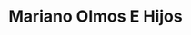 ---
title: "Mariano Olmos E Hijos"
url: /bernuy-de-porreros/mariano-olmos-e-hijos/
shop: carnicero
---